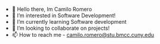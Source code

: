 - 👋 Hello there, Im Camilo Romero 
- 👀 I’m interested in Software Development!
- 🌱 I’m currently learning Software development
- 💞️ I’m looking to collaborate on projects!
- 📫 How to reach me - camilo.romero@stu.bmcc.cuny.edu

<!---
RomeroCamilo/RomeroCamilo is a ✨ special ✨ repository because its `README.md` (this file) appears on your GitHub profile.
You can click the Preview link to take a look at your changes.
--->
